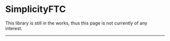 # **SimplicityFTC**

This library is still in the works, thus this page is not currently of any interest.

<hr>
